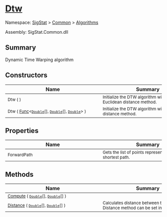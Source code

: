 # [Dtw](./Dtw.md)

Namespace: [SigStat]() > [Common](./../README.md) > [Algorithms](./README.md)

Assembly: SigStat.Common.dll

## Summary
Dynamic Time Warping algorithm

## Constructors

| Name | Summary | 
| --- | --- | 
| <sub>Dtw (  )</sub><div style="width: 290px"> | <sub>Initialize the DTW algorithm with the default Euclidean distance method.</sub><div style="width: 290px"> | <br>
| <sub>Dtw ( [Func](https://docs.microsoft.com/en-us/dotnet/api/System.Func-3)\<[`Double`](https://docs.microsoft.com/en-us/dotnet/api/System.Double)[], [`Double`](https://docs.microsoft.com/en-us/dotnet/api/System.Double)[], [`Double`](https://docs.microsoft.com/en-us/dotnet/api/System.Double)> )</sub><div style="width: 290px"> | <sub>Initialize the DTW algorithm with given distance method.</sub><div style="width: 290px"> | <br>


## Properties

| Name | Summary | 
| --- | --- | 
| <sub>ForwardPath</sub><div style="width: 290px"> | <sub>Gets the list of points representing the shortest path.</sub><div style="width: 290px"> | <br>


## Methods

| Name | Summary | 
| --- | --- | 
| <sub>[Compute](./Methods/Dtw-100664150.md) ( [`Double`](https://docs.microsoft.com/en-us/dotnet/api/System.Double)[], [`Double`](https://docs.microsoft.com/en-us/dotnet/api/System.Double)[] )</sub><div style="width: 290px"> | <sub></sub><div style="width: 290px"> | <br>
| <sub>[Distance](./Methods/Dtw-100664151.md) ( [`Double`](https://docs.microsoft.com/en-us/dotnet/api/System.Double)[], [`Double`](https://docs.microsoft.com/en-us/dotnet/api/System.Double)[] )</sub><div style="width: 290px"> | <sub>Calculates distance between two points.  Distance method can be set in ctor.</sub><div style="width: 290px"> | <br>


